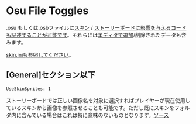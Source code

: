 Osu File Toggles
============================

.osu もしくは.osbファイルに[スキン](/wiki/Skinning) / [ストーリーボードに影響を与えるコードも記述することが可能です](/wiki/Storyboards)。それらには[エディタで追加](/wiki/Beatmap_Editor)/削除されたデータも含みます。

[skin.iniも参照してください](/wiki/Skinning/Skin.ini)。

[General]セクション以下
-------------------------

`UseSkinSprites: 1`

ストーリーボードでは正しい画像名を対象に選択すればプレイヤーが現在使用しているスキンから画像を参照させることも可能です。ただし既にスキンをフォルダ内に含んでいる場合はこれは特に意味のないものとなります。[ソース](http://osu.ppy.sh/forum/viewtopic.php?p=141760#p141760)
